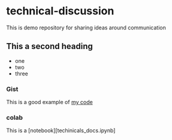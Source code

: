 # technical-discussion
This is demo repository for sharing ideas around communication

## This a second heading

* one
* two
* three


### Gist

This is a good example of [my code](https://gist.github.com/ibrahimaD73/50d4c0ac41f142401557362a918dbbe7)

### colab 
This is a [notebook][techinicals_docs.ipynb]
